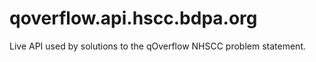 # qoverflow.api.hscc.bdpa.org

Live API used by solutions to the qOverflow NHSCC problem statement.
